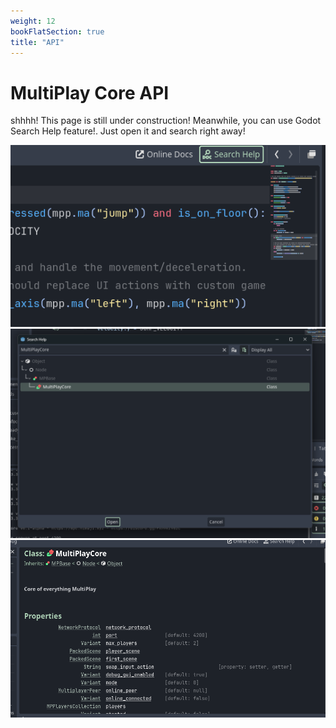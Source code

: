 ```yaml
---
weight: 12
bookFlatSection: true
title: "API"
---
```


# MultiPlay Core API

shhhh! This page is still under construction! Meanwhile, you can use Godot Search Help feature!. Just open it and search right away!

![Search Help Button](./search-help.png)
![Search](./sh2.png)
![Tada!](./sh3.png)